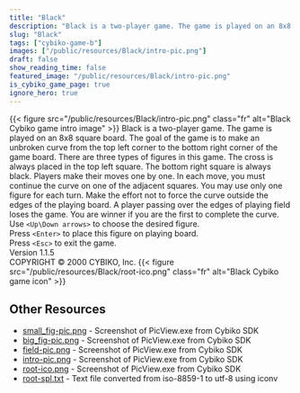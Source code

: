 ```yaml
---
title: "Black"
description: "Black is a two-player game. The game is played on an 8x8 square board. The goal of the game is to make an unbroken curve from the top left corner to the bottom right corner of the game board. There are three types of figures in this game. The cross is always placed in the top lef..."
slug: "Black"
tags: ["cybiko-game-b"]
images: ["/public/resources/Black/intro-pic.png"]
draft: false
show_reading_time: false
featured_image: "/public/resources/Black/intro-pic.png"
is_cybiko_game_page: true
ignore_hero: true
---
```

{{< figure src="/public/resources/Black/intro-pic.png" class="fr" alt="Black Cybiko game intro image" >}}
Black is a two-player game. The game is played on an 8x8 square board. The goal of the game is to make an unbroken curve from the top left corner to the bottom right corner of the game board. There are three types of figures in this game. The cross is always placed in the top left square. The bottom right square is always black. Players make their moves one by one. In each move, you must continue the curve on one of the adjacent squares. You may use only one figure for each turn. Make the effort not to force the curve outside the edges of the playing board. A player passing over the edges of playing field loses the game. You are winner if you are the first to complete the curve. \
Use `<Up\Down arrows>`  to choose the desired figure. \
Press `<Enter>`  to place this figure on playing board. \
Press `<Esc>`  to exit the game. \
Version 1.1.5 \
COPYRIGHT © 2000 CYBIKO, Inc. {{< figure src="/public/resources/Black/root-ico.png" class="fr" alt="Black Cybiko game icon" >}}

## Other Resources
* [small_fig-pic.png](/public/resources/Black/small_fig-pic.png) - Screenshot of PicView.exe from Cybiko SDK
* [big_fig-pic.png](/public/resources/Black/big_fig-pic.png) - Screenshot of PicView.exe from Cybiko SDK
* [field-pic.png](/public/resources/Black/field-pic.png) - Screenshot of PicView.exe from Cybiko SDK
* [intro-pic.png](/public/resources/Black/intro-pic.png) - Screenshot of PicView.exe from Cybiko SDK
* [root-ico.png](/public/resources/Black/root-ico.png) - Screenshot of PicView.exe from Cybiko SDK
* [root-spl.txt](/public/resources/Black/root-spl.txt) - Text file converted from iso-8859-1 to utf-8 using iconv
